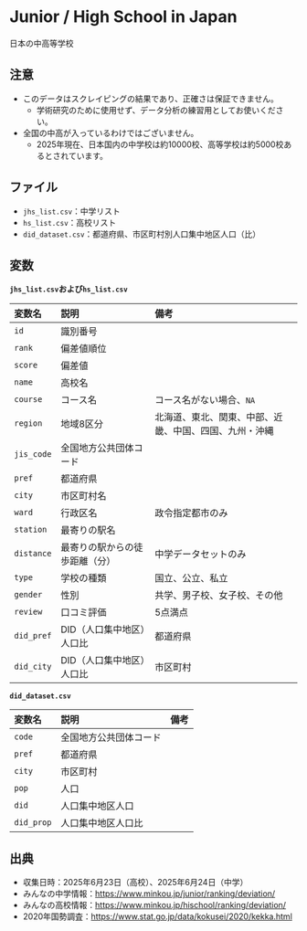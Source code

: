 # Junior / High School in Japan
日本の中高等学校

## 注意

- このデータはスクレイピングの結果であり、正確さは保証できません。
   - 学術研究のために使用せず、データ分析の練習用としてお使いください。
- 全国の中高が入っているわけではございません。
   - 2025年現在、日本国内の中学校は約10000校、高等学校は約5000校あるとされています。

## ファイル

- `jhs_list.csv`：中学リスト
- `hs_list.csv`：高校リスト
- `did_dataset.csv`：都道府県、市区町村別人口集中地区人口（比）

## 変数

**`jhs_list.csv`および`hs_list.csv`**

|変数名|説明|備考|
|:---|:---|:---|
|`id`|識別番号||
|`rank`|偏差値順位||
|`score`|偏差値||
|`name`|高校名||
|`course`|コース名|コース名がない場合、`NA`|
|`region`|地域8区分|北海道、東北、関東、中部、近畿、中国、四国、九州・沖縄|
|`jis_code`|全国地方公共団体コード||
|`pref`|都道府県||
|`city`|市区町村名||
|`ward`|行政区名|政令指定都市のみ|
|`station`|最寄りの駅名||
|`distance`|最寄りの駅からの徒歩距離（分）|中学データセットのみ|
|`type`|学校の種類|国立、公立、私立|
|`gender`|性別|共学、男子校、女子校、その他|
|`review`|口コミ評価|5点満点|
|`did_pref`|DID（人口集中地区）人口比|都道府県|
|`did_city`|DID（人口集中地区）人口比|市区町村|


**`did_dataset.csv`**

|変数名|説明|備考|
|:---|:---|:---|
|`code`|全国地方公共団体コード||
|`pref`|都道府県||
|`city`|市区町村||
|`pop`|人口||
|`did`|人口集中地区人口||
|`did_prop`|人口集中地区人口比||

## 出典

- 収集日時：2025年6月23日（高校）、2025年6月24日（中学）
- みんなの中学情報：<https://www.minkou.jp/junior/ranking/deviation/>
- みんなの高校情報：<https://www.minkou.jp/hischool/ranking/deviation/>
- 2020年国勢調査：<https://www.stat.go.jp/data/kokusei/2020/kekka.html>
